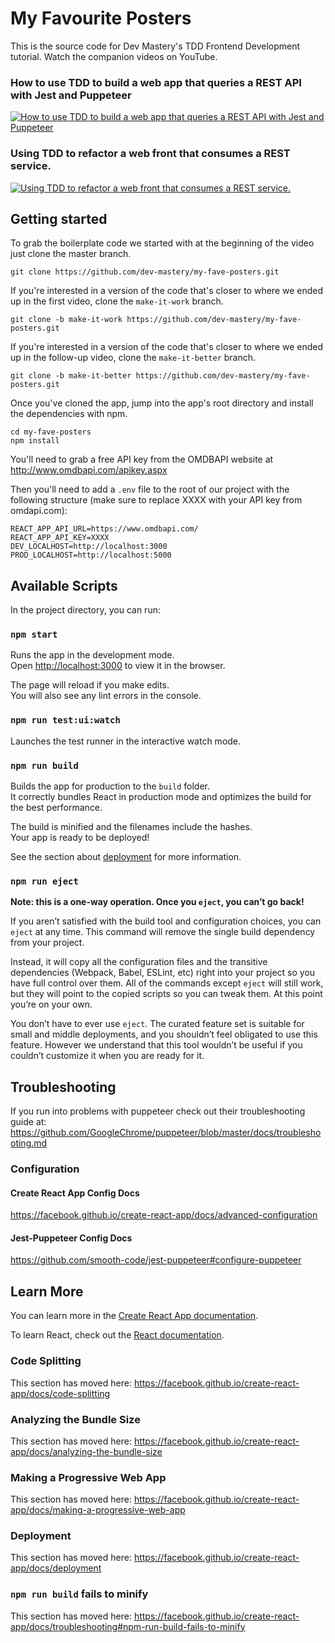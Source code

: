 # My Favourite Posters
This is the source code for Dev Mastery's TDD Frontend Development tutorial.
Watch the companion videos on YouTube.

### How to use TDD to build a web app that queries a REST API with Jest and Puppeteer
[![How to use TDD to build a web app that queries a REST API with Jest and Puppeteer](https://img.youtube.com/vi/Hw522TDxMZk/0.jpg)](https://www.youtube.com/watch?v=Hw522TDxMZk)

### Using TDD to refactor a web front that consumes a REST service.
[![Using TDD to refactor a web front that consumes a REST service.](https://img.youtube.com/vi/IOCcqIKJyFk/0.jpg)](https://youtu.be/IOCcqIKJyFk)

## Getting started
To grab the boilerplate code we started with at the beginning of the video just clone the master branch. 
```
git clone https://github.com/dev-mastery/my-fave-posters.git
```
If you're interested in a version of the code that's closer to where we ended up in the first video, clone the `make-it-work` branch.
```
git clone -b make-it-work https://github.com/dev-mastery/my-fave-posters.git
```
If you're interested in a version of the code that's closer to where we ended up in the follow-up video, clone the `make-it-better` branch.
```
git clone -b make-it-better https://github.com/dev-mastery/my-fave-posters.git
```

Once you've cloned the app, jump into the app's root directory and install the dependencies with npm.
```
cd my-fave-posters
npm install
```

You'll need to grab a free API key from the OMDBAPI website at http://www.omdbapi.com/apikey.aspx

Then you'll need to add a `.env` file to the root of our project with the following structure (make sure to replace XXXX with your API key from omdapi.com):
```
REACT_APP_API_URL=https://www.omdbapi.com/
REACT_APP_API_KEY=XXXX
DEV_LOCALHOST=http://localhost:3000
PROD_LOCALHOST=http://localhost:5000
```

## Available Scripts

In the project directory, you can run:

### `npm start`

Runs the app in the development mode.<br>
Open [http://localhost:3000](http://localhost:3000) to view it in the browser.

The page will reload if you make edits.<br>
You will also see any lint errors in the console.

### `npm run test:ui:watch`

Launches the test runner in the interactive watch mode.<br>

### `npm run build`

Builds the app for production to the `build` folder.<br>
It correctly bundles React in production mode and optimizes the build for the best performance.

The build is minified and the filenames include the hashes.<br>
Your app is ready to be deployed!

See the section about [deployment](https://facebook.github.io/create-react-app/docs/deployment) for more information.

### `npm run eject`

**Note: this is a one-way operation. Once you `eject`, you can’t go back!**

If you aren’t satisfied with the build tool and configuration choices, you can `eject` at any time. This command will remove the single build dependency from your project.

Instead, it will copy all the configuration files and the transitive dependencies (Webpack, Babel, ESLint, etc) right into your project so you have full control over them. All of the commands except `eject` will still work, but they will point to the copied scripts so you can tweak them. At this point you’re on your own.

You don’t have to ever use `eject`. The curated feature set is suitable for small and middle deployments, and you shouldn’t feel obligated to use this feature. However we understand that this tool wouldn’t be useful if you couldn’t customize it when you are ready for it.

## Troubleshooting
If you run into problems with puppeteer check out their troubleshooting guide at: https://github.com/GoogleChrome/puppeteer/blob/master/docs/troubleshooting.md

### Configuration

#### Create React App Config Docs
https://facebook.github.io/create-react-app/docs/advanced-configuration

#### Jest-Puppeteer Config Docs
https://github.com/smooth-code/jest-puppeteer#configure-puppeteer

## Learn More

You can learn more in the [Create React App documentation](https://facebook.github.io/create-react-app/docs/getting-started).

To learn React, check out the [React documentation](https://reactjs.org/).

### Code Splitting

This section has moved here: https://facebook.github.io/create-react-app/docs/code-splitting

### Analyzing the Bundle Size

This section has moved here: https://facebook.github.io/create-react-app/docs/analyzing-the-bundle-size

### Making a Progressive Web App

This section has moved here: https://facebook.github.io/create-react-app/docs/making-a-progressive-web-app

### Deployment

This section has moved here: https://facebook.github.io/create-react-app/docs/deployment

### `npm run build` fails to minify

This section has moved here: https://facebook.github.io/create-react-app/docs/troubleshooting#npm-run-build-fails-to-minify
